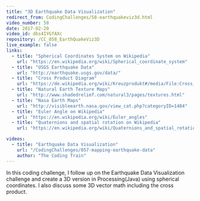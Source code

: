 ```yaml
---
title: "3D Earthquake Data Visualization"
redirect_from: CodingChallenges/58-earthquakeviz3d.html
video_number: 58
date: 2017-02-20
video_id: dbs4IYGfAXc
repository: /CC_058_EarthQuakeViz3D
live_example: false
links:
  - title: "Spherical Coordinates System on Wikipedia"
    url: "https://en.wikipedia.org/wiki/Spherical_coordinate_system"
  - title: "USGS Earthquake Data"
    url: "http://earthquake.usgs.gov/data/"
  - title: "Cross Product Diagram"
    url: "https://de.wikipedia.org/wiki/Kreuzprodukt#/media/File:Cross_product_parallelogram.svg"
  - title: "Natural Earth Texture Maps"
    url: "http://www.shadedrelief.com/natural3/pages/textures.html"
  - title: "Nasa Earth Maps"
    url: "http://visibleearth.nasa.gov/view_cat.php?categoryID=1484"
  - title: "Euler Angle on Wikipedia"
    url: "https://en.wikipedia.org/wiki/Euler_angles"
  - title: "Quaternions and spatial rotation on Wikipedia"
    url: "https://en.wikipedia.org/wiki/Quaternions_and_spatial_rotation"

videos:
  - title: "Earthquake Data Visualization"
    url: "/CodingChallenges/057-mapping-earthquake-data"
    author: "The Coding Train"
---
```


In this coding challenge, I follow up on the Earthquake Data Visualization challenge and create a 3D version in Processing(Java) using spherical coordinates. I also discuss some 3D vector math including the cross product.
